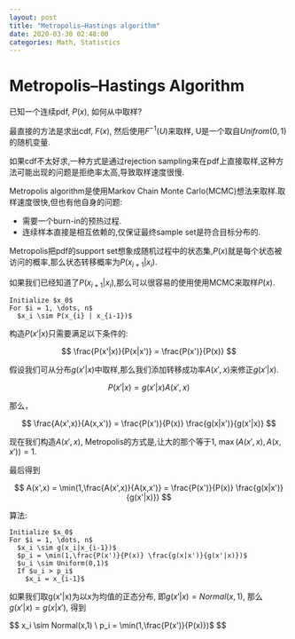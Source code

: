 ```yaml
---
layout: post
title: "Metropolis–Hastings algorithm"
date: 2020-03-30 02:48:00
categories: Math, Statistics
---
```


# Metropolis–Hastings Algorithm

已知一个连续pdf, $P(x)$, 如何从中取样?

最直接的方法是求出cdf, $F(x)$, 然后使用$F^{-1}(U)$来取样, U是一个取自$Unifrom(0,1)$的随机变量.

如果cdf不太好求,一种方式是通过rejection sampling来在pdf上直接取样,这种方法可能出现的问题是拒绝率太高,导致取样速度很慢.

Metropolis algorithm是使用Markov Chain Monte Carlo(MCMC)想法来取样.取样速度很快,但也有他自身的问题:
  - 需要一个burn-in的预热过程.
  - 连续样本直接是相互依赖的,仅保证最终sample set是符合目标分布的.

Metropolis把pdf的support set想象成随机过程中的状态集,$P(x)$就是每个状态被访问的概率,那么状态转移概率为$P(x_{i+1}|x_i)$.

如果我们已经知道了$P(x_{i+1}|x_i)$,那么可以很容易的使用使用MCMC来取样$P(x)$.

```
Initialize $x_0$
For $i = 1, \dots, n$
  $x_i \sim P(x_{i} | x_{i-1})$
```

构造$P(x'|x)$只需要满足以下条件的:

$$
\frac{P(x'|x)}{P(x|x')} = \frac{P(x')}{P(x)}
$$

假设我们可从分布$g(x'|x)$中取样,那么我们添加转移成功率$A(x', x)$来修正$g(x'|x)$.

$$
P(x'|x) = g(x'|x) A(x',x)
$$

那么，

$$
\frac{A(x',x)}{A(x,x')} = \frac{P(x')}{P(x)} \frac{g(x|x')}{g(x'|x)}
$$

现在我们构造$A(x',x)$, Metropolis的方式是,让大的那个等于1, $\max(A(x',x),A(x,x'))= 1$.

最后得到

$$
A(x',x) = \min(1,\frac{A(x',x)}{A(x,x')} = \frac{P(x')}{P(x)} \frac{g(x|x')}{g(x'|x)})
$$

算法:

```
Initialize $x_0$
For $i = 1, \dots, n$
  $x_i \sim g(x_i|x_{i-1})$
  $p_i = \min(1,\frac{P(x')}{P(x)} \frac{g(x|x')}{g(x'|x)})$
  $u_i \sim Uniform(0,1)$
  If $u_i > p_i$
    $x_i = x_{i-1}$
```

如果我们取g(x'|x)为以x为均值的正态分布, 即$g(x'|x) = Normal(x,1)$, 那么$g(x'|x) = g(x|x')$, 得到

$$
x_i \sim Normal(x,1) \\
p_i = \min(1,\frac{P(x')}{P(x)})$
$$
